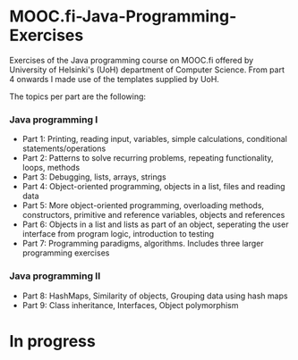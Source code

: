 # MOOC.fi-Java-Programming-Exercises
Exercises of the Java programming course on MOOC.fi offered by University of Helsinki's (UoH) department of Computer Science. From part 4 onwards I made use of the templates supplied by UoH.

The topics per part are the following:

### Java programming I
- Part 1: Printing, reading input, variables, simple calculations, conditional statements/operations  
- Part 2: Patterns to solve recurring problems, repeating functionality, loops, methods  
- Part 3: Debugging, lists, arrays, strings  
- Part 4: Object-oriented programming, objects in a list, files and reading data  
- Part 5: More object-oriented programming, overloading methods, constructors, primitive and reference variables, objects and references  
- Part 6: Objects in a list and lists as part of an object, seperating the user interface from program logic, introduction to testing  
- Part 7: Programming paradigms, algorithms. Includes three larger programming exercises

### Java programming II
- Part 8: HashMaps, Similarity of objects, Grouping data using hash maps
- Part 9: Class inheritance, Interfaces, Object polymorphism

# In progress
